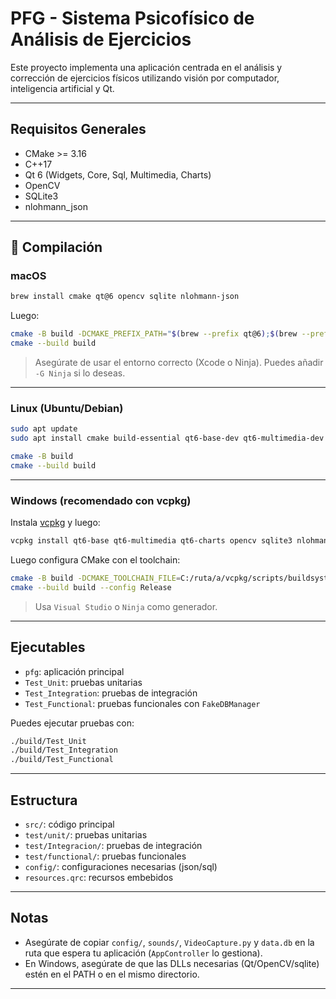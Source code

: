# PFG - Sistema Psicofísico de Análisis de Ejercicios

Este proyecto implementa una aplicación centrada en el análisis y corrección de ejercicios físicos utilizando visión por computador, inteligencia artificial y Qt.

---

## Requisitos Generales

- CMake >= 3.16
- C++17
- Qt 6 (Widgets, Core, Sql, Multimedia, Charts)
- OpenCV
- SQLite3
- nlohmann_json

---

## 🔧 Compilación

### macOS

```bash
brew install cmake qt@6 opencv sqlite nlohmann-json
```

Luego:

```bash
cmake -B build -DCMAKE_PREFIX_PATH="$(brew --prefix qt@6);$(brew --prefix opencv)"
cmake --build build
```

> Asegúrate de usar el entorno correcto (Xcode o Ninja). Puedes añadir `-G Ninja` si lo deseas.

---

### Linux (Ubuntu/Debian)

```bash
sudo apt update
sudo apt install cmake build-essential qt6-base-dev qt6-multimedia-dev                  qt6-charts-dev libopencv-dev libsqlite3-dev nlohmann-json-dev
```

```bash
cmake -B build
cmake --build build
```

---

### Windows (recomendado con vcpkg)

Instala [vcpkg](https://github.com/microsoft/vcpkg) y luego:

```bash
vcpkg install qt6-base qt6-multimedia qt6-charts opencv sqlite3 nlohmann-json
```

Luego configura CMake con el toolchain:

```bash
cmake -B build -DCMAKE_TOOLCHAIN_FILE=C:/ruta/a/vcpkg/scripts/buildsystems/vcpkg.cmake
cmake --build build --config Release
```

> Usa `Visual Studio` o `Ninja` como generador.

---

## Ejecutables

- `pfg`: aplicación principal
- `Test_Unit`: pruebas unitarias
- `Test_Integration`: pruebas de integración
- `Test_Functional`: pruebas funcionales con `FakeDBManager`

Puedes ejecutar pruebas con:

```bash
./build/Test_Unit
./build/Test_Integration
./build/Test_Functional
```

---

## Estructura

- `src/`: código principal
- `test/unit/`: pruebas unitarias
- `test/Integracion/`: pruebas de integración
- `test/functional/`: pruebas funcionales
- `config/`: configuraciones necesarias (json/sql)
- `resources.qrc`: recursos embebidos

---

## Notas

- Asegúrate de copiar `config/`, `sounds/`, `VideoCapture.py` y `data.db` en la ruta que espera tu aplicación (`AppController` lo gestiona).
- En Windows, asegúrate de que las DLLs necesarias (Qt/OpenCV/sqlite) estén en el PATH o en el mismo directorio.

---
